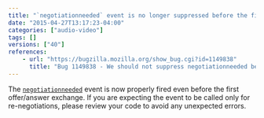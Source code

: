 ```yaml
---
title: "`negotiationneeded` event is no longer suppressed before the first offer"
date: "2015-04-27T13:17:23-04:00"
categories: ["audio-video"]
tags: []
versions: ["40"]
references:
    - url: "https://bugzilla.mozilla.org/show_bug.cgi?id=1149838"
      title: "Bug 1149838 - We should not suppress negotiationneeded before the first offer/answer exchange"
---
```

The [`negotiationneeded`](https://developer.mozilla.org/docs/Web/Events/negotiationneeded) event is now properly fired even before the first offer/answer exchange. If you are expecting the event to be called only for re-negotiations, please review your code to avoid any unexpected errors.

